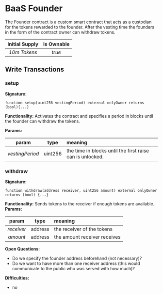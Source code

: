 # BaaS Founder 


The Founder contract is a custom smart contract that acts as a custodian for 
the tokens rewarded to the founder. After the vesting time the founders in the
form of the contract owner can withdraw tokens.

**Initial Supply**  | **Is Ownable** 
| :-------------: |:-------------:| 
*10m Tokens* | *true*

## Write Transactions

### setup
**Signature:** 
    
    function setup(uint256 vestingPeriod) external onlyOwner returns (bool){...}
    
**Functionality:** Activates the contract and specifies a period in blocks until the founder can withdraw the tokens.

**Params:**

param | type | meaning
| :-------------: |:-------------:|:-------------|
*vestingPeriod* | uint256 | the time in blocks until the first raise can is unlocked.


### withdraw
**Signature:**

    function withdraw(address receiver, uint256 amount) external onlyOwner returns (bool) {...}

**Functionality:** Sends tokens to the receiver if enough tokens are available.
**Params:**

param | type | meaning
| :-------------: |:-------------:|:-------------|
*receiver* | address | the receiver of the tokens
*amount* | address | the amount receiver receives
  
    
**Open Questions:**
* Do we specify the founder address beforehand (not necessary)?
* Do we want to have more than one receiver address (this would communicate to the public who was served with how much)? 

**Difficulties:**
* no 